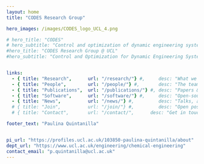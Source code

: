 ```yaml
---
layout: home
title: "CODES Research Group"

hero_images: /images/CODES_logo_UCL_4.png

# hero_title: "CODES"
# hero_subtitle: "Control and optimization of dynamic engineering systems"
#hero_title: "CODES Research Group @ UCL"
#hero_subtitle: "Control and Optimization for Dynamic Engineering Systems"


links:
  - { title: "Research",      url: "/research/"} #,     desc: "What we work on" }
  - { title: "People",        url: "/people/"} #,       desc: "The team" } 
  - { title: "Publications",  url: "/publications/"} #, desc: "Papers & preprints" }
  - { title: "Software",      url: "/software/"} #,     desc: "Open-source projects" }
  - { title: "News",          url: "/news/"} #,         desc: "Talks, awards, updates" }
  # { title: "Join",          url: "/join/"} #,         desc: "Open positions & how to apply" }
  # { title: "Contact",       url: "/contact/",      desc: "Get in touch" }

footer_text: "Paulina Quintanilla"


pi_url: "https://profiles.ucl.ac.uk/103850-paulina-quintanilla/about"          # <- your UCL profile
dept_url: "https://www.ucl.ac.uk/engineering/chemical-engineering"     # <- UCL Chem Eng site
contact_email: "p.quintanilla@ucl.ac.uk" 
---
```


